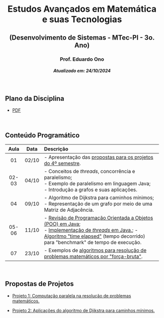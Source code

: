 <h1 align="center">Estudos Avançados em Matemática e suas Tecnologias</h1>
<h2 align="center">(Desenvolvimento de Sistemas - MTec-PI - 3o. Ano)</h2>
<h3 align="center">Prof. Eduardo Ono</h3>
<h5 align="center">Atualizado em: 24/10/2024</h5>

&nbsp;

## Plano da Disciplina

* [PDF](./docs/DS-612-MTec-PI-2024_Estudos-Avancados-em-Matematica-e-suas-Tecnologias-3o-Ano.pdf)

&nbsp;

## Conteúdo Programático

| Aula | Data | Descrição |
| :-:  | :-:  | :--       |
| 01    | 02/10 | - Apresentação das [propostas para os projetos do 4&ordm; semestre](#propostas-de-projetos). |
| 02-03 | 04/10 | - Conceitos de _threads_, concorrência e paralelismo;<br>- Exemplo de paralelismo em linguagem Java;<br>- Introdução a grafos e suas aplicações. |
| 04    | 09/10 | - Algoritmo de Dijkstra para caminhos mínimos;<br>- Representação de um grafo por meio de uma Matriz de Adjacência. |
| 05-06 | 11/10 | - [Revisão de Programação Orientada a Objetos (POO) em Java](./conteudo/fundamentos-da-linguagem-java/);<br>- [Implementação de _threads_ em Java.](./conteudo/threads/threads-em-java/); - [Algoritmo "time elapsed"](./conteudo/threads/threads-em-java/exemplos/exemplo1-v0/Main.java) (tempo decorrido) para "benchmark" de tempo de execução. |
| 07 | 23/10 | - Exemplos de [algoritmos para resolução de problemas matemáticos por "força-bruta"](./conteudo/algoritmos-de-forca-bruta/). |

&nbsp;

## Propostas de Projetos

* [Projeto 1: Computação paralela na resolução de problemas matemáticos.](./proposta-do-projeto-1/)

* [Projeto 2: Aplicações do algoritmo de Djikstra para caminhos mínimos.](./proposta-do-projeto-2/)

&nbsp;
